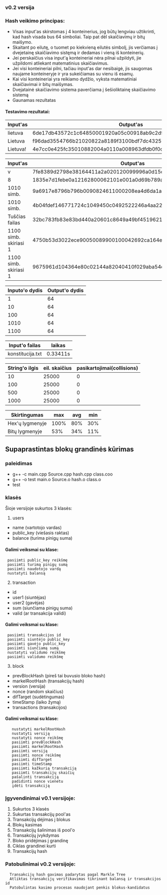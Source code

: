 ### v0.2 versija


### Hash veikimo principas:
 - Visas input'as skirstomas į 4 konteinerius, jog būtų lengviau užtikrinti, kad hash visada bus 64 simboliai. Taip pat dėl skaičiavimų ir bitų maišymo.
 - Skaitant po eilutę, o tuomet  po kiekvieną eilutės simbolį, jis verčiamas į dvejetainę skaičiavimo sistęmą ir dedamas i vieną iš konteinerių.
 - Jei perskaičius visa input'ą konteineriai nėra pilnai užpildyti, jie užpildomi atliekant matematinius skaičiavimus. 
 - Jei visi konteineriai pilni, tačiau input'as dar nesibaigė, jis saugomas naujame konteineryje ir yra sukeičiamas su vienu iš esamų.
 - Kai visi konteineriai yra reikiamo dydžio, vyksta matematiniai skaičiavimai ir bitų maišymas.
 - Dvejatainė skaičiavimo sistema paverčiama į šešioliktainę skaičiavimo sistemą
 - Gaunamas rezultatas
  
  #### Testavimo rezultatai:
  
  | Input'as | Output'as                                                        |
  |----------|------------------------------------------------------------------|
  | lietuva  | 6de17db43572c1c64850001920a05c00918ab9c2df0fa1ff918ab9c2df0fa1ff |
  | Lietuva  | f96dad3554766b21020822a8189f3100bdf7dc4325200a77bdf7dc4325200a77 |
  | Lietuva! | 4e7cc0e425fc35010882004a0110a008963dfdb0f0cb5c70963dfdb0f0cb5c70 |
  
  | Input'as | Output'as                                                                   |
  |----------|-----------------------------------------------------------------------------|
  |          v          | 7fe8389d2798e38164411a2a020120099996a0d15d4e9fb49996a0d15d4e9fb4 |
  |          8          | 1835e7d1febe0a12162800062101e001a0d69b789af01dfca0d69b789af01dfc |
  |      1010 simb.     | 9a6917e8796b796b0090824611000208ea4d6da1ac6d2565ea4d6da1ac6d2565 |
  |      1010 simb.     | 4b04fdef146771724c1049450c0492522246a4aa226a2d2d2246a4aa226a2d2d |
  |    Tuščias failas   | 32bc783fb83e83bd440a20601c8649a49bf45196213886439bf4519621388643 |
  |1100 simb. skiriasi 1| 4750b53d3022ece90050089900100042692ca164ee6aad84692ca164ee6aad84 |
  |1100 simb. skiriasi 1| 9675961d104364e80c02144a82040410f029aba54c6ba9c7f029aba54c6ba9c7 |
  
|Inputo'o dydis | Output'o dydis |
|---------------|----------------|
|       1       |       64       |
|       10      |       64       |
|       100     |       64       |
|       1010    |       64       |
|       1100    |       64       |

|  Input'o failas  | laikas    |
|------------------|-----------|
| konstitucija.txt | 0.33411s  |

| String'o ilgis | eil. skaičius | pasikartojimai(collisions)|
|----------------|---------------|---------------------------|
|      10        |      25000    |            0              |
|      100       |      25000    |            0              |
|      500       |      25000    |            0              |
|      1000      |      25000    |            0              |
 
 | Skirtingumas  |       max     |      avg     |     min      |
 |---------------|---------------|--------------|--------------|
 |Hex'ų lygmenyje|     100%      |      80%     |      30%     |
 |Bitų lygmenyje |      53%      |      34%     |      11%     |

## Supaprastintas blokų grandinės kūrimas
### paleidimas
- g++ -c main.cpp Source.cpp hash.cpp class.coo
- g++ -o test main.o Source.o hash.o class.o
- test

### klasės
Šioje versijoje sukurtos 3 klasės: 

1. users
  - name (vartotojo vardas)
  - public_key (viešasis raktas)
  - balance (turima pinigų suma)
 #### Galimi veiksmai su klase:
  	 pasiimti public_key reikšmę
  	 pasiimti turimą pinigų sumą
  	 pasiimti naudotojo vardą
 	 nustatyti balansą
2. transaction
  - id
  - user1 (siuntėjas)
  - user2 (gavėjas)
  - sum (siunčiama pinigų suma)
  - valid (ar transakcija validi)
 #### Galimi veiksmai su klase:
  	 pasiimti transakcijos id
	 pasiimti siuntėjo public_key
	 pasiimti gavėjo public_key
	 pasiimti siunčiamą sumą
	 nustatyti validumo reikšmę
  	 pasiimti validumo reikšmę
3. block
- prevBlockHash (pireš tai buvusio bloko hash)
- markelRootHash (transakcijų hash)
- version (versija)
- nonce (random skaičius)
- difTarget (sudėtingumas)
- timeStamp (laiko žymą)
- transactions (transakcijos)
#### Galimi veiksmai su klase:
	   nustatyti markelRootHash
	   nustatyti versiją
	   nustatyti nonce reikšmę
	   pasiimti prevBlockHash
	   pasiimti markelRootHash 
	   pasiimti versiją
	   pasiimti nonce reikšmę
	   pasiimti difTarget
	   pasiimti timeStamp
	   pasiimti kažkurią transakciją
	   pasiimti transakcijų skaičių
	   pašalinti transakciją
	   padidinti nonce vienetu
	   įdėti transakciją
  
  ### Įgyvendinimai v0.1 versijoje:
  1. Sukurtos 3 klasės
  2. Sukurtas transakcijų pool'as
  3. Transakcijų dėjimas į blokus
  4. Blokų kasimas
  5. Transakcijų šalinimas iš pool'o
  6. Transakcijų įvykdymas
  7. Bloko pridėjimas į grandinę
  8. Ciklas grandinei kurti
  9. Transakcijų hash 
  
  ### Patobulinimai v0.2 versijoje:
      Transakcijų hash gavimas padarytas pagal Markle Tree 
      Atliktas transakcijų verifikavimas tikrinant balansą ir transakcijos id
      Patobulintas kasimo procesas naudojant penkis blokus-kandidatus
